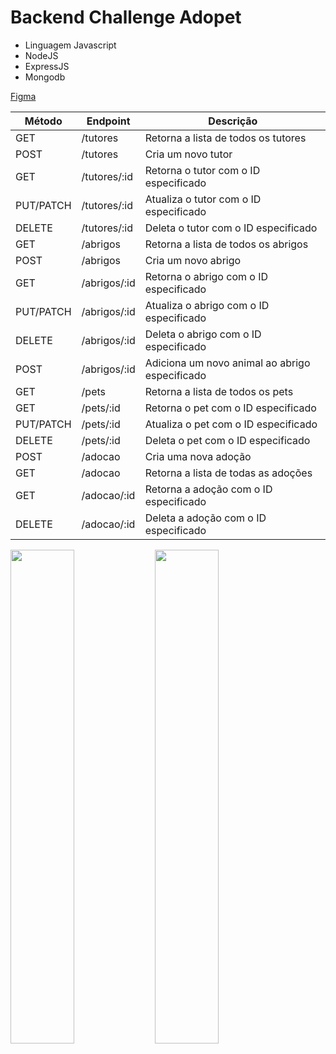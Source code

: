 # Backend Challenge Adopet 

- Linguagem Javascript
- NodeJS
- ExpressJS
- Mongodb

[Figma](https://www.figma.com/file/TlfkDoIu8uyjZNla1T8TpH/Challenge---Adopet?node-id=518-11&t=S6FjzyI1Jy0DBVpI-0)

| Método | Endpoint | Descrição |
| --- | --- | --- |
| GET | /tutores | Retorna a lista de todos os tutores |
| POST | /tutores | Cria um novo tutor |
| GET | /tutores/:id | Retorna o tutor com o ID especificado |
| PUT/PATCH | /tutores/:id | Atualiza o tutor com o ID especificado |
| DELETE | /tutores/:id | Deleta o tutor com o ID especificado |
| GET | /abrigos | Retorna a lista de todos os abrigos |
| POST | /abrigos | Cria um novo abrigo |
| GET | /abrigos/:id | Retorna o abrigo com o ID especificado |
| PUT/PATCH | /abrigos/:id | Atualiza o abrigo com o ID especificado |
| DELETE | /abrigos/:id | Deleta o abrigo com o ID especificado |
| POST | /abrigos/:id | Adiciona um novo animal ao abrigo especificado |
| GET | /pets | Retorna a lista de todos os pets |
| GET | /pets/:id | Retorna o pet com o ID especificado |
| PUT/PATCH | /pets/:id | Atualiza o pet com o ID especificado |
| DELETE | /pets/:id | Deleta o pet com o ID especificado |
| POST | /adocao | Cria uma nova adoção |
| GET | /adocao | Retorna a lista de todas as adoções |
| GET | /adocao/:id | Retorna a adoção com o ID especificado |
| DELETE | /adocao/:id | Deleta a adoção com o ID especificado |

<p>
<img width="45%" src="https://github.com/giseletoledo/backend-challenge-nodejs/blob/main/screenshots/postman_pet_post.png"/>
<img width="45%" src="https://github.com/giseletoledo/backend-challenge-nodejs/blob/main/screenshots/remocao_pet.png"/>
</p>



